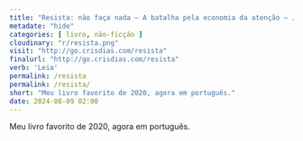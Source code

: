 ```yaml
---
title: "Resista: não faça nada — A batalha pela economia da atenção — Jenny Odell"
metadate: "hide"
categories: [ livro, não-ficção ]
cloudinary: "r/resista.png"
visit: "http://go.crisdias.com/resista"
finalurl: "http://go.crisdias.com/resista"
verb: 'Leia'
permalink: /resista
permalink: /resista/
short: "Meu livro favorito de 2020, agora em português."
date: 2024-08-09 02:00
---
```

Meu livro favorito de 2020, agora em português.
